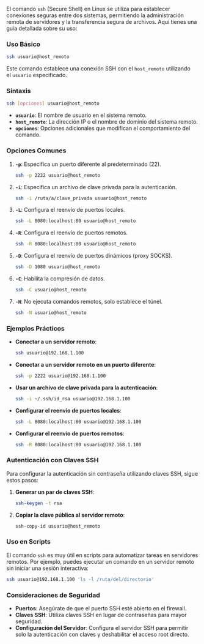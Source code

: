 El comando `ssh` (Secure Shell) en Linux se utiliza para establecer conexiones seguras entre dos sistemas, permitiendo la administración remota de servidores y la transferencia segura de archivos. Aquí tienes una guía detallada sobre su uso:

### **Uso Básico**

```bash
ssh usuario@host_remoto
```

Este comando establece una conexión SSH con el `host_remoto` utilizando el `usuario` especificado.

### **Sintaxis**

```bash
ssh [opciones] usuario@host_remoto
```

- **`usuario`**: El nombre de usuario en el sistema remoto.
- **`host_remoto`**: La dirección IP o el nombre de dominio del sistema remoto.
- **`opciones`**: Opciones adicionales que modifican el comportamiento del comando.

### **Opciones Comunes**

1. **`-p`**: Especifica un puerto diferente al predeterminado (22).
    
    ```bash
    ssh -p 2222 usuario@host_remoto
    ```
    
2. **`-i`**: Especifica un archivo de clave privada para la autenticación.
    
    ```bash
    ssh -i /ruta/a/clave_privada usuario@host_remoto
    ```
    
3. **`-L`**: Configura el reenvío de puertos locales.
    
    ```bash
    ssh -L 8080:localhost:80 usuario@host_remoto
    ```
    
4. **`-R`**: Configura el reenvío de puertos remotos.
    
    ```bash
    ssh -R 8080:localhost:80 usuario@host_remoto
    ```
    
5. **`-D`**: Configura el reenvío de puertos dinámicos (proxy SOCKS).
    
    ```bash
    ssh -D 1080 usuario@host_remoto
    ```
    
6. **`-C`**: Habilita la compresión de datos.
    
    ```bash
    ssh -C usuario@host_remoto
    ```
    
7. **`-N`**: No ejecuta comandos remotos, solo establece el túnel.
    
    ```bash
    ssh -N usuario@host_remoto
    ```
    

### **Ejemplos Prácticos**

- **Conectar a un servidor remoto**:
    
    ```bash
    ssh usuario@192.168.1.100
    ```
    
- **Conectar a un servidor remoto en un puerto diferente**:
    
    ```bash
    ssh -p 2222 usuario@192.168.1.100
    ```
    
- **Usar un archivo de clave privada para la autenticación**:
    
    ```bash
    ssh -i ~/.ssh/id_rsa usuario@192.168.1.100
    ```
    
- **Configurar el reenvío de puertos locales**:
    
    ```bash
    ssh -L 8080:localhost:80 usuario@192.168.1.100
    ```
    
- **Configurar el reenvío de puertos remotos**:
    
    ```bash
    ssh -R 8080:localhost:80 usuario@192.168.1.100
    ```
    

### **Autenticación con Claves SSH**

Para configurar la autenticación sin contraseña utilizando claves SSH, sigue estos pasos:

1. **Generar un par de claves SSH**:
    
    ```bash
    ssh-keygen -t rsa
    ```
    
2. **Copiar la clave pública al servidor remoto**:
    
    ```bash
    ssh-copy-id usuario@host_remoto
    ```
    

### **Uso en Scripts**

El comando `ssh` es muy útil en scripts para automatizar tareas en servidores remotos. Por ejemplo, puedes ejecutar un comando en un servidor remoto sin iniciar una sesión interactiva:

```bash
ssh usuario@192.168.1.100 'ls -l /ruta/del/directorio'
```

### **Consideraciones de Seguridad**

- **Puertos**: Asegúrate de que el puerto SSH esté abierto en el firewall.
- **Claves SSH**: Utiliza claves SSH en lugar de contraseñas para mayor seguridad.
- **Configuración del Servidor**: Configura el servidor SSH para permitir solo la autenticación con claves y deshabilitar el acceso root directo.